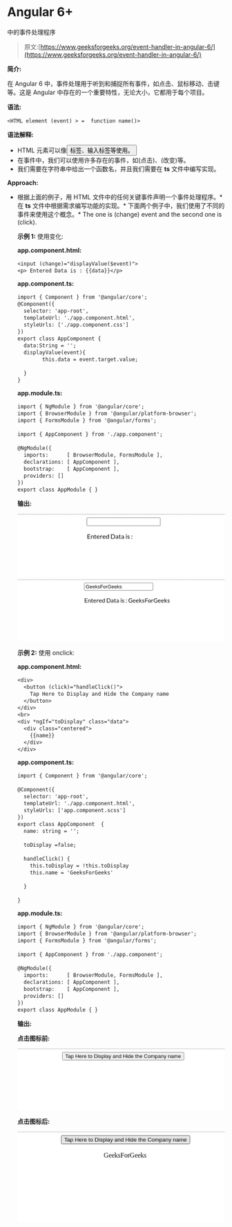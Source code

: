 # Angular 6+

中的事件处理程序

> 原文:[https://www.geeksforgeeks.org/event-handler-in-angular-6/](https://www.geeksforgeeks.org/event-handler-in-angular-6/)

**简介:**

在 Angular 6 中，事件处理用于听到和捕捉所有事件，如点击、鼠标移动、击键等。这是 Angular 中存在的一个重要特性，无论大小，它都用于每个项目。

**语法:**

```
<HTML element (event) > =  function name()>
```

**语法解释:**

*   HTML 元素可以像<button>标签、输入标签等使用。</button>
*   在事件中，我们可以使用许多存在的事件，如(点击)、(改变)等。
*   我们需要在字符串中给出一个函数名，并且我们需要在 **ts** 文件中编写实现。

**Approach:**

*   根据上面的例子，用 HTML 文件中的任何关键事件声明一个事件处理程序。*   在 **ts** 文件中根据需求编写功能的实现。*   下面两个例子中，我们使用了不同的事件来使用这个概念。*   The one is (change) event and the second one is (click).

    **示例 1:** 使用变化:

    **app.component.html:**

    ```
    <input (change)="displayValue($event)">
    <p> Entered Data is : {{data}}</p>
    ```

    **app.component.ts:**

    ```
    import { Component } from '@angular/core';     
    @Component({     
      selector: 'app-root',     
      templateUrl: './app.component.html',     
      styleUrls: ['./app.component.css']     
    })     
    export class AppComponent {    
      data:String = '';  
      displayValue(event){
            this.data = event.target.value;  

      }  
    }
    ```

    **app.module.ts:**

    ```
    import { NgModule } from '@angular/core';
    import { BrowserModule } from '@angular/platform-browser';
    import { FormsModule } from '@angular/forms';

    import { AppComponent } from './app.component';

    @NgModule({
      imports:      [ BrowserModule, FormsModule ],
      declarations: [ AppComponent ],
      bootstrap:    [ AppComponent ],
      providers: []
    })
    export class AppModule { }
    ```

    **输出:**

    ![](img/6a4a38be3c21d6fc0e89485d361322ac.png)
    ![](img/0e2acfc8a1d891bbf1985d5f7974b3de.png)

    **示例 2:** 使用 onclick:

    **app.component.html:**

    ```
    <div>
      <button (click)="handleClick()">
        Tap Here to Display and Hide the Company name
      </button>
    </div>
    <br>
    <div *ngIf="toDisplay" class="data">
      <div class="centered">
        {{name}}
      </div>
    </div>
    ```

    **app.component.ts:**

    ```
    import { Component } from '@angular/core';

    @Component({
      selector: 'app-root',
      templateUrl: './app.component.html',
      styleUrls: ['app.component.scss']
    })
    export class AppComponent  {
      name: string = '';

      toDisplay =false;

      handleClick() {
        this.toDisplay = !this.toDisplay
        this.name = 'GeeksForGeeks'

      }

    }
    ```

    **app.module.ts:**

    ```
    import { NgModule } from '@angular/core';
    import { BrowserModule } from '@angular/platform-browser';
    import { FormsModule } from '@angular/forms';

    import { AppComponent } from './app.component';

    @NgModule({
      imports:      [ BrowserModule, FormsModule ],
      declarations: [ AppComponent ],
      bootstrap:    [ AppComponent ],
      providers: []
    })
    export class AppModule { }
    ```

    **输出:**

    **点击图标前:**

    ![](img/8363df8cf293c7bf7171284bb39c90dc.png)

    **点击图标后:**

    ![](img/ba0e2a28dbe168260d5a3c0b32b5e382.png)